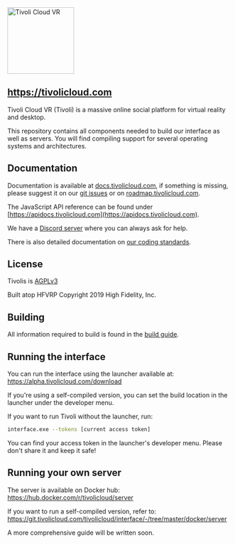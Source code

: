 <img height="150" src="https://alpha.tivolicloud.com/assets/logo-dark.svg" alt="Tivoli Cloud VR"/>

## https://tivolicloud.com

Tivoli Cloud VR (Tivoli) is a massive online social platform for virtual reality and desktop.

This repository contains all components needed to build our interface as well as servers.
You will find compiling support for several operating systems and architectures.

## Documentation

Documentation is available at [docs.tivolicloud.com](https://docs.tivolicloud.com), if something is missing, please suggest it on our [git issues](https://git.tivolicloud.com/tivolicloud/issues/-/issues) or on [roadmap.tivolicloud.com](https://roadmap.tivolicloud.com).

The JavaScript API reference can be found under [https://apidocs.tivolicloud.com](https://apidocs.tivolicloud.com).

We have a [Discord server](https://alpha.tivolicloud.com/discord) where you can always ask for help.

There is also detailed documentation on [our coding standards](howtos/CODING_STANDARD.md).

## License

Tivolis is [AGPLv3](https://www.gnu.org/licenses/agpl-3.0.en.html)

Built atop HFVRP Copyright 2019 High Fidelity, Inc.

## Building

All information required to build is found in the [build guide](howtos/BUILD.md).

## Running the interface

You can run the interface using the launcher available at: https://alpha.tivolicloud.com/download

If you're using a self-compiled version, you can set the build location in the launcher under the developer menu.

If you want to run Tivoli without the launcher, run:

```bash
interface.exe --tokens [current access token]
```

You can find your access token in the launcher's developer menu. Please don't share it and keep it safe!

## Running your own server

The server is available on Docker hub: https://hub.docker.com/r/tivolicloud/server

If you want to run a self-compiled version, refer to: https://git.tivolicloud.com/tivolicloud/interface/-/tree/master/docker/server

A more comprehensive guide will be written soon.
